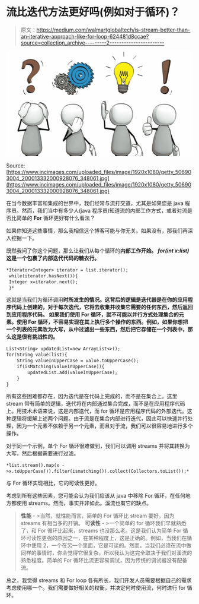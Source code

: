 # 流比迭代方法更好吗(例如对于循环)？

> 原文：<https://medium.com/walmartglobaltech/is-stream-better-than-an-iterative-approach-like-for-loop-624481d8ccae?source=collection_archive---------2----------------------->

![](img/69e1e6bb4a0f38d270082529f1a38faa.png)

Source: [https://www.incimages.com/uploaded_files/image/1920x1080/getty_506903004_200013332000928076_348061.jpg](https://www.incimages.com/uploaded_files/image/1920x1080/getty_506903004_200013332000928076_348061.jpg)

在当今数据丰富和集成的世界中，我们经常与流打交道，尤其是如果您是 java 程序员。然而，我们当中有多少人(java 程序员)知道流的内部工作方式，或者对流是否比简单的 **For** 循环更好有什么看法？

如果你知道这些事情，那么我相信这个博客可能与你无关。如果没有，那我们再深入挖掘一下。

既然我问了你这个问题，那么让我们从每个循环的**内部工作开始。
***for(int x:list)***
这是一个包裹了内部迭代代码的糖衣行。**

```
*Iterator<Integer> iterator = list.iterator();
 while(iterator.hasNext()){
 Integer x=iterator.next();
 }*
```

这就是当我们为循环调用**时所发生的情况。这背后的逻辑是迭代器是在你的应用程序代码上创建的，对于每次迭代，它将去收集并收集它需要的任何东西，然后返回到应用程序代码。
如果我们使用 For 循环，就不可能以并行方式处理集合的元素。使用 For 循环，不容易实现在其上执行多个操作的东西。例如，如果你想把一个列表的元素改为大写，从中过滤出一些东西，然后把它存储在一个列表中，那么这是很有挑战性的。**

```
List<String> updatedList=new ArrayList<>();
for(String value:list){
    String valueInUpperCase = value.toUpperCase();
    if(isMatching(valueInUpperCase)){
        updatedList.add(valueInUpperCase);
    }
}
```

所有这些困难都存在，因为迭代是在代码上完成的，而不是在集合上。这里 stream 带有简单的逻辑，迭代将在内部通过集合完成，而不是在应用程序代码上。用技术术语来说，这是内部迭代，而 for 循环是应用程序代码的外部迭代。这种逻辑将缓解上述两个问题。由于流是在集合内部进行迭代，因此可以快速并行处理，因为一个元素不依赖于另一个元素，而且对于流，我们可以很容易地进行多个操作。

对于同一个示例，单个 For 循环很难做到，我们可以调用 streams 并将其转换为大写，然后根据需要进行过滤。

```
*list.stream().map(x ->x.toUpperCase()).filter(ismatching()).collect(Collectors.toList());* 
```

与 For 循环实现相比，它的可读性更好。

考虑到所有这些因素，您可能会认为我们应该从 java 中移除 For 循环，在任何地方都使用 streams。然而，事实并非如此。溪流也有它的缺点。

> **性能** - >当然，就性能而言，简单的 For 循环比 stream 要好，因为 streams 有相当多的开销。
> **可读性** - >一个简单的 for 循环我们早就熟悉了，和 For 循环比起来，streams 也没那么老。这是我们认为简单 For 循环可读性更强的原因之一，在某种程度上，这是正确的。例如，当我们在循环中使用 2，一个在另一个里面，它是可读的。然而，当我们必须在流中做同样的事情时，你会觉得它很复杂。所以我认为这完全取决于我们对溪流的熟悉程度。简单的 For 循环比流更容易调试，因为传统的调试器没有配备流。

总之，我觉得 streams 和 For loop 各有所长，我们开发人员需要根据自己的需求考虑使用哪一个。我们需要做好相关的权衡，并决定何时使用流，何时进行 for 循环。
